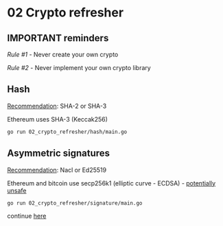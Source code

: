 # 02 Crypto refresher

## IMPORTANT reminders

_Rule #1_ - Never create your own crypto

_Rule #2_ - Never implement your own crypto library

## Hash

[Recommendation](http://latacora.singles/2018/04/03/cryptographic-right-answers.html#hashing-algorithm): SHA-2 or SHA-3

Ethereum uses SHA-3 (Keccak256)

```bash
go run 02_crypto_refresher/hash/main.go
```

## Asymmetric signatures

[Recommendation](http://latacora.singles/2018/04/03/cryptographic-right-answers.html#asymmetric-signatures): Nacl or Ed25519

Ethereum and bitcoin use secp256k1 (elliptic curve - ECDSA) - [potentially unsafe](https://safecurves.cr.yp.to/)

```bash
go run 02_crypto_refresher/signature/main.go
```

continue [here](./tree/master/03_ethereum/README.md)